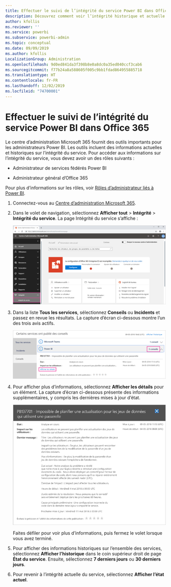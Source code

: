 ```yaml
---
title: Effectuer le suivi de l’intégrité du service Power BI dans Office 365
description: Découvrez comment voir l’intégrité historique et actuelle du service dans le Centre d’administration Microsoft 365.
author: kfollis
ms.reviewer: ''
ms.service: powerbi
ms.subservice: powerbi-admin
ms.topic: conceptual
ms.date: 09/09/2019
ms.author: kfollis
LocalizationGroup: Administration
ms.openlocfilehash: 9d0ed841da3f398b8e0a8dc0a35ed040ccf3cab6
ms.sourcegitcommit: f77b24a8a588605f005c9bb1fdad864955885718
ms.translationtype: HT
ms.contentlocale: fr-FR
ms.lasthandoff: 12/02/2019
ms.locfileid: "74700001"
---
```

# <a name="track-power-bi-service-health-in-office-365"></a>Effectuer le suivi de l’intégrité du service Power BI dans Office 365

Le centre d’administration Microsoft 365 fournit des outils importants pour les administrateurs Power BI. Les outils incluent des informations actuelles et historiques sur l’intégrité du service. Pour accéder aux informations sur l’intégrité du service, vous devez avoir un des rôles suivants :

* Administrateur de services fédérés Power BI

* Administrateur général d’Office 365

Pour plus d’informations sur les rôles, voir [Rôles d’administrateur liés à Power BI](service-admin-administering-power-bi-in-your-organization.md#administrator-roles-related-to-power-bi).

1. Connectez-vous au [Centre d’administration Microsoft 365](https://portal.office.com/adminportal).

1. Dans le volet de navigation, sélectionnez **Afficher tout** > **Intégrité** > **Intégrité du service**. La page Intégrité du service s’affiche :

    ![Capture d’écran du centre d’administration Microsoft 365 avec les options Intégrité et Intégrité du service mises en évidence.](media/service-admin-health/service-health-tile.png)

1. Dans la liste **Tous les services**, sélectionnez **Conseils** ou **Incidents** et passez en revue les résultats. La capture d’écran ci-dessous montre l’un des trois avis actifs.

    ![Capture d’écran de la page d’intégrité du service avec les trois conseils pour Power BI et l’option Afficher les détails mis en évidence.](media/service-admin-health/active-advisories.png)

1. Pour afficher plus d’informations, sélectionnez **Afficher les détails** pour un élément. La capture d’écran ci-dessous présente des informations supplémentaires, y compris les dernières mises à jour d’état.

    ![Capture d’écran des détails du conseil.](media/service-admin-health/advisory-details.png)

    Faites défiler pour voir plus d’informations, puis fermez le volet lorsque vous avez terminé.

1. Pour afficher des informations historiques sur l’ensemble des services, sélectionnez **Afficher l’historique** dans le coin supérieur droit de page **État du service**. Ensuite, sélectionnez **7 derniers jours** ou **30 derniers jours**. 

1. Pour revenir à l’intégrité actuelle du service, sélectionnez **Afficher l’état actuel**.